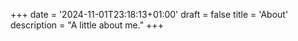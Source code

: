 +++
date = '2024-11-01T23:18:13+01:00'
draft = false
title = 'About'
description = "A little about me."
+++
